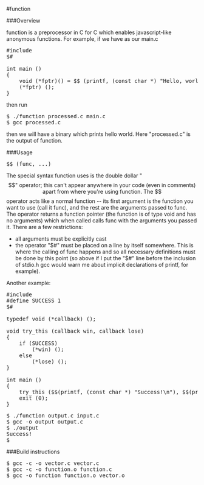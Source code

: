 #function

###Overview

function is a preprocessor in C for C which enables javascript-like anonymous functions. For example, if we have as our main.c

<pre>#include <stdio.h>
$#

int main ()
{
	void (*fptr)() = $$ (printf, (const char *) "Hello, world!\n");
	(*fptr) ();
}</pre>

then run

<pre>$ ./function processed.c main.c
$ gcc processed.c</pre>

then we will have a binary which prints hello world. Here "processed.c" is the output of function.

###Usage

<pre>$$ (func, ...)</pre>

The special syntax function uses is the double dollar "$$" operator; this can't appear anywhere in your code (even in comments) apart from where you're using function. The $$ operator acts like a normal function -- its first argument is the function you want to use (call it func), and the rest are the arguments passed to func. The operator returns a function pointer (the function is of type void and has no arguments) which when called calls func with the arguments you passed it. There are a few restrictions:

 * all arguments must be explicitly cast
 * the operator "$#" must be placed on a line by itself somewhere. This is where the calling of func happens and so all necessary definitions must be done by this point (so above if I put the "$#" line before the inclusion of stdio.h gcc would warn me about implicit declarations of printf, for example).

Another example:

<pre>#include <stdio.h>
#define SUCCESS 1
$#

typedef void (*callback) ();

void try_this (callback win, callback lose)
{
	if (SUCCESS)
		(*win) ();
	else
		(*lose) ();
}

int main ()
{
	try_this ($$(printf, (const char *) "Success!\n"), $$(printf, (const char *) "Failure.\n"));
	exit (0);
}</pre>

<pre>$ ./function output.c input.c
$ gcc -o output output.c
$ ./output
Success!
$ </pre>

###Build instructions

<pre>$ gcc -c -o vector.c vector.c
$ gcc -c -o function.o function.c
$ gcc -o function function.o vector.o</pre>

